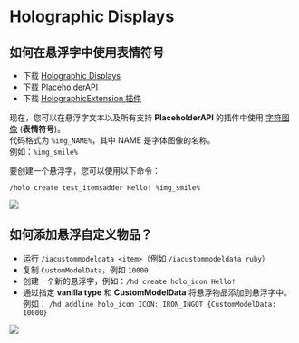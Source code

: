 # Holographic Displays

## 如何在悬浮字中使用表情符号

* 下载 [Holographic Displays](https://dev.bukkit.org/projects/holographic-displays)
* 下载 [PlaceholderAPI](https://www.spigotmc.org/resources/placeholderapi.6245/)
* 下载 [HolographicExtension 插件](https://www.spigotmc.org/resources/holographicextension.18461/)

现在，您可以在悬浮字文本以及所有支持 **PlaceholderAPI** 的插件中使用 [字符图像](../../plugin-usage/adding-content/font-images/) (**表情符号**)。\
代码格式为 `%img_NAME%`，其中 NAME 是字体图像的名称。\
例如：`%img_smile%`

要创建一个悬浮字，您可以使用以下命令：

`/holo create test_itemsadder Hello! %img_smile%`

![](<../../.gitbook/assets/image (20).png>)

## 如何添加悬浮自定义物品？

* 运行 `/iacustommodeldata <item>`（例如 `/iacustommodeldata ruby`）
* 复制 `CustomModelData`，例如 `10000`
* 创建一个新的悬浮字，例如：`/hd create holo_icon Hello!`
* 通过指定 **vanilla type** 和 **CustomModelData** 将悬浮物品添加到悬浮字中。例如： `/hd addline holo_icon ICON: IRON_INGOT {CustomModelData: 10000}`

![](<../../.gitbook/assets/image_(124).png>)
